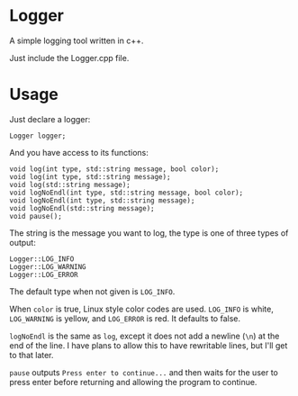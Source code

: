 Logger
======

A simple logging tool written in c++.

Just include the Logger.cpp file.

Usage
=====

Just declare a logger:

    Logger logger;
    
And you have access to its functions:

    void log(int type, std::string message, bool color);
    void log(int type, std::string message);
    void log(std::string message);
    void logNoEndl(int type, std::string message, bool color);
    void logNoEndl(int type, std::string message);
    void logNoEndl(std::string message);
    void pause();

The string is the message you want to log, the type is one of three types of output:

    Logger::LOG_INFO
    Logger::LOG_WARNING
    Logger::LOG_ERROR
    
The default type when not given is `LOG_INFO`.

When `color` is true, Linux style color codes are used. `LOG_INFO` is white, `LOG_WARNING` is yellow, and `LOG_ERROR` is red.
It defaults to false.

`logNoEndl` is the same as `log`, except it does not add a newline (`\n`) at the end of the line. I have plans to allow this to have rewritable lines, but I'll get to that later.

`pause` outputs `Press enter to continue...` and then waits for the user to press enter before returning and allowing the program to continue.
